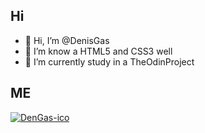 ## Hi
- 👋 Hi, I’m @DenisGas
- 👀 I’m know a HTML5 and CSS3 well
- 🌱 I’m currently study in a TheOdinProject

## ME
<a href='https://svgshare.com/s/Vtv' ><img src='https://svgshare.com/i/Vtv.svg' title='DenGas-ico' /></a>
<!---
DenisGas/DenisGas is a ✨ special ✨ repository because its `README.md` (this file) appears on your GitHub profile.
You can click the Preview link to take a look at your changes.
--->
